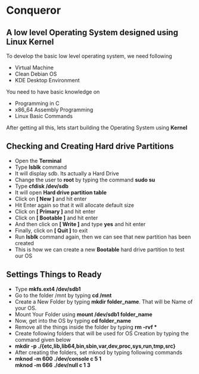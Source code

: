 # Conqueror
<h2>A low level Operating System designed using Linux Kernel</h2>
<p>To develop the basic low level operating system, we need following</p>
<ul>
  <li>Virtual Machine</li>
  <li>Clean Debian OS</li>
  <li>KDE Desktop Environment</li>
</ul>
<p>You need to have basic knowledge on</p>
<ul>
  <li>Programming in C</li>
  <li>x86_64 Assembly Programming</li>
  <li>Linux Basic Commands</li>
</ul>
<p>After getting all this, lets start building the Operating System using <b>Kernel</b></p>
<h2>Checking and Creating Hard drive Partitions</h2>
<ul>
  <li>Open the <b>Terminal</b></li>
  <li>Type <b>lsblk</b> command</li>
  <li>It will display sdb. Its actually a Hard Drive</li>
  <li>Change the user to <b>root</b> by typing the command <b>sudo su</b></li>
  <li>Type <b>cfdisk /dev/sdb</b></li>
  <li>It will open <b>Hard drive partition table</b></li>
  <li>Click on <b>[ New ]</b> and hit enter</li>
  <li>Hit Enter again so that it will allocate default size</li>
  <li>Click on <b>[ Primary ]</b> and hit enter</li>
  <li>Click on <b>[ Bootable ]</b> and hit enter</li>
  <li>And then click on <b>[ Write ]</b> and type <b>yes</b> and hit enter</li>
  <li>Finally, click on <b>[ Quit ]</b> to exit</li>
  <li>Run <b>lsblk</b> command again, then we can see that new partition has been created</li>
  <li>This is how we can create a new <b>Bootable</b> hard drive partition to test our OS</li>
</ul>
<h2>Settings Things to Ready</h2>
<ul>
  <li>Type <b>mkfs.ext4 /dev/sdb1</b></li>
  <li>Go to the folder /mnt by typing <b>cd /mnt</b></li>
  <li>Create a New Folder by typing <b>mkdir folder_name</b>. That will be Name of your OS.</li>
  <li>Mount Your Folder using <b>mount /dev/sdb1 folder_name</b></li>
  <li>Now, get into the OS by typing <b>cd folder_name</b></li>
  <li>Remove all the things inside the folder by typing <b>rm -rvf *</b></li>
  <li>Create following folders that will be used for OS Creation by typing the command given below</li>
  <li><b>mkdir -p ./{etc,lib,lib64,bin,sbin,var,dev,proc,sys,run,tmp,src}</b></li>
  <li>After creating the folders, set mknod by typing following commands</li>
  <li><b>mknod -m 600 ./dev/console c 5 1</b></br><b>mknod -m 666 ./dev/null c 1 3</b></li>
</ul>
